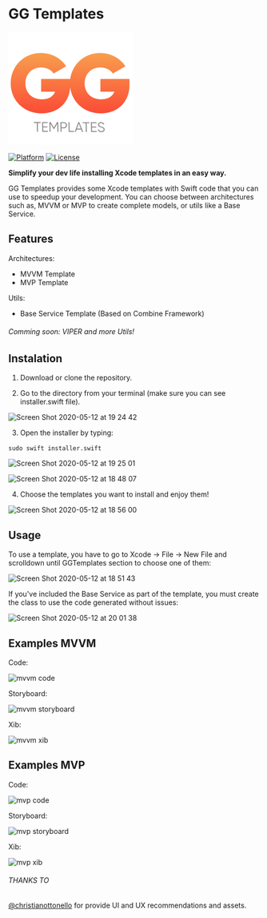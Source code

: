 # GG Templates

<img src="Resources/logo.png">

[![Platform](https://img.shields.io/badge/platform-ios-lightgrey.svg)](https://github.com/emanueluayza/GGTemplates)
[![License](https://img.shields.io/badge/license-MIT-343434.svg)](https://github.com/emanueluayza/GGTemplates/blob/master/LICENSE)

**Simplify your dev life installing Xcode templates in an easy way.**

GG Templates provides some Xcode templates with Swift code that you can use to speedup your development. You can choose between architectures such as, MVVM or MVP to create complete models, or utils like a Base Service.

## Features

Architectures:

- MVVM Template
- MVP Template

Utils:

- Base Service Template (Based on Combine Framework)

###### Comming soon: VIPER and more Utils!

## Instalation

1. Download or clone the repository.

2. Go to the directory from your terminal (make sure you can see installer.swift file).

![Screen Shot 2020-05-12 at 19 24 42](https://user-images.githubusercontent.com/9702833/81751712-5d4bd200-9486-11ea-997b-82d25c9db7db.png)

3. Open the installer by typing:

```shell
sudo swift installer.swift
```

![Screen Shot 2020-05-12 at 19 25 01](https://user-images.githubusercontent.com/9702833/81751718-5e7cff00-9486-11ea-8f9b-a38875e00bca.png)

![Screen Shot 2020-05-12 at 18 48 07](https://user-images.githubusercontent.com/9702833/81748980-2de69680-9481-11ea-874f-26bc3cfeb604.png)

4. Choose the templates you want to install and enjoy them!

![Screen Shot 2020-05-12 at 18 56 00](https://user-images.githubusercontent.com/9702833/81749571-3e4b4100-9482-11ea-8a02-756c33db8e51.png)

## Usage

To use a template, you have to go to Xcode -> File -> New File and scrolldown until GGTemplates section to choose one of them:

![Screen Shot 2020-05-12 at 18 51 43](https://user-images.githubusercontent.com/9702833/81749303-c41abc80-9481-11ea-95e9-97564a8ca475.png)

If you've included the Base Service as part of the template, you must create the class to use the code generated without issues:

![Screen Shot 2020-05-12 at 20 01 38](https://user-images.githubusercontent.com/9702833/81754061-99356600-948b-11ea-8de0-3e30926f16eb.png)

## Examples MVVM

Code: 

![mvvm code](https://user-images.githubusercontent.com/9702833/81751044-085b8c00-9485-11ea-9315-3146c52aed70.png)

Storyboard:

![mvvm storyboard](https://user-images.githubusercontent.com/9702833/81751045-08f42280-9485-11ea-9584-0c8af9b7f268.png)

Xib:

![mvvm xib](https://user-images.githubusercontent.com/9702833/81751046-098cb900-9485-11ea-83f8-209bb8764cae.png)

## Examples MVP

Code: 

![mvp code](https://user-images.githubusercontent.com/9702833/81751035-05609b80-9485-11ea-9afd-ea4250ae8e4f.png)

Storyboard:

![mvp storyboard](https://user-images.githubusercontent.com/9702833/81751042-072a5f00-9485-11ea-8ee9-f20462e23a4f.png)

Xib:

![mvp xib](https://user-images.githubusercontent.com/9702833/81751043-07c2f580-9485-11ea-854e-7226925d9b7e.png)

###### THANKS TO

[@christianottonello](https://www.linkedin.com/in/christianottonello/) for provide UI and UX recommendations and assets.

